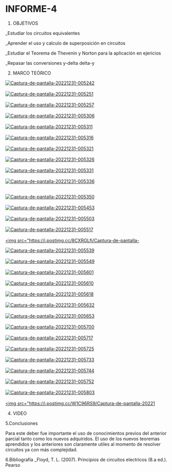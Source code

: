 # INFORME-4
1. OBJETIVOS

_Estudiar los circuitos equivalentes

_Aprender el uso y calculo de superposición en circuitos

_Estudiar el Teorema de Thevenin y Norton para la aplicación en ejericios

_Repasar las conversiones y-delta delta-y

2. MARCO TEÓRICO

<a href="https://postimages.org/" target="_blank"><img src="https://i.postimg.cc/RFqTJgx7/Captura-de-pantalla-20221231-005242.png" alt="Captura-de-pantalla-20221231-005242"/></a><br/><br/>
<a href="https://postimages.org/" target="_blank"><img src="https://i.postimg.cc/h4k0h8ym/Captura-de-pantalla-20221231-005251.png" alt="Captura-de-pantalla-20221231-005251"/></a><br/><br/>
<a href="https://postimages.org/" target="_blank"><img src="https://i.postimg.cc/XY3ckj07/Captura-de-pantalla-20221231-005257.png" alt="Captura-de-pantalla-20221231-005257"/></a><br/><br/>
<a href="https://postimages.org/" target="_blank"><img src="https://i.postimg.cc/ncqGmsgP/Captura-de-pantalla-20221231-005306.png" alt="Captura-de-pantalla-20221231-005306"/></a><br/><br/>
<a href="https://postimages.org/" target="_blank"><img src="https://i.postimg.cc/CxNCv3FC/Captura-de-pantalla-20221231-005311.png" alt="Captura-de-pantalla-20221231-005311"/></a><br/><br/>
<a href="https://postimages.org/" target="_blank"><img src="https://i.postimg.cc/tT1h47FD/Captura-de-pantalla-20221231-005316.png" alt="Captura-de-pantalla-20221231-005316"/></a><br/><br/>
<a href="https://postimages.org/" target="_blank"><img src="https://i.postimg.cc/pdLf3sTw/Captura-de-pantalla-20221231-005321.png" alt="Captura-de-pantalla-20221231-005321"/></a><br/><br/>
<a href="https://postimages.org/" target="_blank"><img src="https://i.postimg.cc/W3Mf19G5/Captura-de-pantalla-20221231-005326.png" alt="Captura-de-pantalla-20221231-005326"/></a><br/><br/>
<a href="https://postimages.org/" target="_blank"><img src="https://i.postimg.cc/D0npJq5n/Captura-de-pantalla-20221231-005331.png" alt="Captura-de-pantalla-20221231-005331"/></a><br/><br/>
<a href="https://postimages.org/" target="_blank"><img src="https://i.postimg.cc/tRNM0MCT/Captura-de-pantalla-20221231-005336.png" alt="Captura-de-pantalla-20221231-005336"/></a><br/><br/>



<a href="https://postimg.cc/NKvkhczB" target="_blank"><img src="https://i.postimg.cc/Dw8jXfQJ/Captura-de-pantalla-20221231-005350.png" alt="Captura-de-pantalla-20221231-005350"/></a><br/><br/>
<a href="https://postimages.org/" target="_blank"><img src="https://i.postimg.cc/x85xKcFH/Captura-de-pantalla-20221231-005453.png" alt="Captura-de-pantalla-20221231-005453"/></a><br/><br/>
<a href="https://postimages.org/" target="_blank"><img src="https://i.postimg.cc/BQZwJBXC/Captura-de-pantalla-20221231-005503.png" alt="Captura-de-pantalla-20221231-005503"/></a><br/><br/>
<a href="https://postimages.org/" target="_blank"><img src="https://i.postimg.cc/5NPKyQzW/Captura-de-pantalla-20221231-005517.png" alt="Captura-de-pantalla-20221231-005517"/></a><br/><br/>
<a href="https://postimages.org/" target="_blank"><img src="https://i.postimg.cc/8CXRGLfj/Captura-de-pantalla-
  
  <a href="https://postimages.org/" target="_blank"><img src="https://i.postimg.cc/63DC2w0K/Captura-de-pantalla-20221231-005539.png" alt="Captura-de-pantalla-20221231-005539"/></a><br/><br/>
<a href="https://postimages.org/" target="_blank"><img src="https://i.postimg.cc/8z1MrZh7/Captura-de-pantalla-20221231-005549.png" alt="Captura-de-pantalla-20221231-005549"/></a><br/><br/>
<a href="https://postimages.org/" target="_blank"><img src="https://i.postimg.cc/9FPyM6q3/Captura-de-pantalla-20221231-005601.png" alt="Captura-de-pantalla-20221231-005601"/></a><br/><br/>
<a href="https://postimages.org/" target="_blank"><img src="https://i.postimg.cc/JzPJ3jqP/Captura-de-pantalla-20221231-005610.png" alt="Captura-de-pantalla-20221231-005610"/></a><br/><br/>
<a href="https://postimages.org/" target="_blank"><img src="https://i.postimg.cc/q7F3S0WK/Captura-de-pantalla-20221231-005618.png" alt="Captura-de-pantalla-20221231-005618"/></a><br/><br/>
<a href="https://postimages.org/" target="_blank"><img src="https://i.postimg.cc/Ls5PxhQR/Captura-de-pantalla-20221231-005632.png" alt="Captura-de-pantalla-20221231-005632"/></a><br/><br/>
<a href="https://postimg.cc/62cQYd4D" target="_blank"><img src="https://i.postimg.cc/fyn0WCzT/Captura-de-pantalla-20221231-005653.png" alt="Captura-de-pantalla-20221231-005653"/></a><br/><br/>
<a href="https://postimages.org/" target="_blank"><img src="https://i.postimg.cc/hj7dq6q5/Captura-de-pantalla-20221231-005700.png" alt="Captura-de-pantalla-20221231-005700"/></a><br/><br/>
<a href="https://postimages.org/" target="_blank"><img src="https://i.postimg.cc/j2HnDf26/Captura-de-pantalla-20221231-005717.png" alt="Captura-de-pantalla-20221231-005717"/></a><br/><br/>
<a href="https://postimages.org/" target="_blank"><img src="https://i.postimg.cc/GhjsrvZd/Captura-de-pantalla-20221231-005725.png" alt="Captura-de-pantalla-20221231-005725"/></a><br/><br/>
<a href="https://postimages.org/" target="_blank"><img src="https://i.postimg.cc/rFTtvfZf/Captura-de-pantalla-20221231-005733.png" alt="Captura-de-pantalla-20221231-005733"/></a><br/><br/>
<a href="https://postimages.org/" target="_blank"><img src="https://i.postimg.cc/kgXR5Bm8/Captura-de-pantalla-20221231-005744.png" alt="Captura-de-pantalla-20221231-005744"/></a><br/><br/>
<a href="https://postimages.org/" target="_blank"><img src="https://i.postimg.cc/ZqW9r205/Captura-de-pantalla-20221231-005752.png" alt="Captura-de-pantalla-20221231-005752"/></a><br/><br/>
<a href="https://postimages.org/" target="_blank"><img src="https://i.postimg.cc/Jz6DHMrF/Captura-de-pantalla-20221231-005803.png" alt="Captura-de-pantalla-20221231-005803"/></a><br/><br/>
<a href="https://postimages.org/" target="_blank"><img src="https://i.postimg.cc/W1C96RS9/Captura-de-pantalla-20221

4. VIDEO

5.Conclusiones

Para este deber fue importante el uso de conocimientos previos del anterior parcial tanto como los nuevos adquiridos. El uso de los nuevos teoremas aprendidos y los anteriores son claramente utiles al momento de resolver circuitos ya con más complejidad.

6.Bibliografía _Floyd, T. L. (2007). Principios de circuitos electricos (8.a ed.). Pearso
